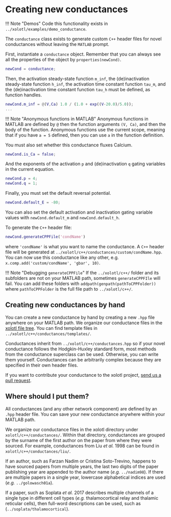 # Creating new conductances

!!! Note "Demos"
    Code this functionality exists in `../xolotl/examples/demo_conductance`.

The `conductance` class exists to generate custom `C++` header files for novel
conductances without leaving the `MATLAB` prompt.

First, instantiate a `conductance` object. Remember that you can always see all the
properties of the object by `properties(newCond)`.

```matlab
newCond = conductance;
```

Then, the activation steady-state function `m_inf`, the (de)inactivation steady-state function `h_inf`, the activation time constant function `tau_m`, and the (de)inactivation time constant function `tau_h` must be defined, as function handles.

```matlab
newCond.m_inf = @(V,Ca) 1.0 / (1.0 + exp((V-20.0)/5.0));
...
```

!!! Note "Anonymous functions in MATLAB"
  Anonymous functions in MATLAB are defined by `@` then the function arguments
  `(V, Ca)`, and then the body of the function. Anonymous functions use the current
  scope, meaning that if you have `a = 5` defined, then you can use `a` in the function
  definition.

You must also set whether this conductance fluxes Calcium.

```matlab
newCond.is_Ca = false;
```

And the exponents of the activation `p` and (de)inactivation `q` gating variables
in the current equation.

```matlab
newCond.p = 4;
newCond.q = 1;
```

Finally, you must set the default reversal potential.

```matlab
newCond.default_E = -80;
```

You can also set the default activation and inactivation gating variable values with
`newCond.default_m` and `newCond.default_h`.

To generate the `C++` header file:

```matlab
newCond.generateCPPFile('condName')
```

where `'condName'` is what you want to name the conductance.
A `C++` header file will be generated at `../xolotl/c++/conductances/custom/condName.hpp`.
You can now use this conductance like any other, e.g. `x.comp.add('custom/condName', 'gbar', 10)`.

!!! Note "Debugging `generateCPPFile`"
    If the `../xolotl/c++/` folder and its subfolders are not on your MATLAB path,
    sometimes `generateCPPFIle` will fail. You can add these folders with
    `addpath(genpath(pathToCPPFolder))` where `pathToCPPFolder` is the full file path
    to `../xolotl/c++/`.

## Creating new conductances by hand

You can create a new conductance by hand by creating a new `.hpp` file anywhere on
your MATLAB path. We organize our conductance files in the
[xolotl file tree](construct-models.md#whereshouldIputthem). You can find template files in
`../xolotl/c++/conductances/templates/`.

Conductances inherit from `../xolotl/c++/conductances.hpp` so if your novel conductance
follows the Hodgkin-Huxley standard form, most methods from the conductance superclass
can be used. Otherwise, you can write them yourself. Conductances can be arbitrarily
complex because they are specified in their own header files.

If you want to contribute your conductance to the xolotl project,
[send us a pull request](contributing.md).

## Where should I put them?
<a name="whereshouldIputthem"></a>

All conductances (and any other network component) are defined by
an `.hpp` header file. You can save your new conductance anywhere within your MATLAB
path.

We organize our conductance files in the xolotl directory under `xolotl/c++/conductances/`.
Within that directory, conductances are grouped by the surname of the first
author on the paper from where they were sourced. For example, conductances
from Liu *et al.* 1998 can be found in `xolotl/c++/conductances/liu/`.

If an author, such as Farzan Nadim or Cristina Soto-Trevino, happens to have
sourced papers from multiple years, the last two digits of the paper publishing year
are appended to the author name (*e.g.* `../nadim98`). If there are multiple
papers in a single year, lowercase alphabetical indices are used (*e.g.* `../golowasch01a`).

If a paper, such as Soplata *et al.* 2017 describes multiple channels of a
single type in different cell types (*e.g.* thalamocortical relay and thalamic
reticular cells), then full-word descriptions can be used, such as
(`../soplata/thalamocortical`).
